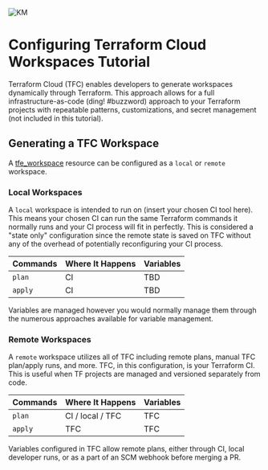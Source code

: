 ![KM](https://katapultmedia.com/wp-content/uploads/2018/04/km_color_h.jpg)

# Configuring Terraform Cloud Workspaces Tutorial

Terraform Cloud (TFC) enables developers to generate workspaces dynamically through Terraform. This approach allows for a full infrastructure-as-code (ding! #buzzword) approach to your Terraform projects with repeatable patterns, customizations, and secret management (not included in this tutorial).

## Generating a TFC Workspace

A [tfe_workspace](https://www.terraform.io/docs/providers/tfe/r/workspace.html) resource can be configured as a `local` or `remote` workspace.

### Local Workspaces

A `local` workspace is intended to run on (insert your chosen CI tool here). This means your chosen CI can run the same Terraform commands it normally runs and your CI process will fit in perfectly. This is considered a "state only" configuration since the remote state is saved on TFC without any of the overhead of potentially reconfiguring your CI process.

| Commands | Where It Happens | Variables |
| --- | --- | --- |
| `plan` | CI | TBD |
| `apply` | CI | TBD |

Variables are managed however you would normally manage them through the numerous approaches available for variable management.

### Remote Workspaces

A `remote` workspace utilizes all of TFC including remote plans, manual TFC plan/apply runs, and more. TFC, in this configuration, is your Terraform CI. This is useful when TF projects are managed and versioned separately from code.

| Commands | Where It Happens | Variables |
| --- | --- | --- |
| `plan` | CI / local / TFC | TFC |
| `apply` | TFC | TFC |

Variables configured in TFC allow remote plans, either through CI, local developer runs, or as a part of an SCM webhook before merging a PR.
